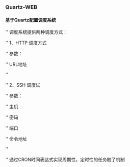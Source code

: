 ### Quartz-WEB

#### 基于Quartz配置调度系统

'' 调度系统提供两种调度方式：

'' 1、HTTP 调度方式

'' 参数：

'' URL地址

''
 
'' 2、SSH 调度试

'' 参数：

'' 主机

'' 密码

'' 端口

'' 命令地址

''
 
'' 通过CRON时间表达式实现周期性，定时性的任务触了机制

